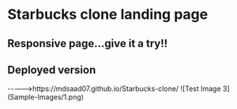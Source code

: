 # Starbucks clone landing page
## Responsive page...give it a try!!
<h2>Deployed version</h2> 
----->https://mdsaad07.github.io/Starbucks-clone/
![Test Image 3](Sample-Images/1.png)
